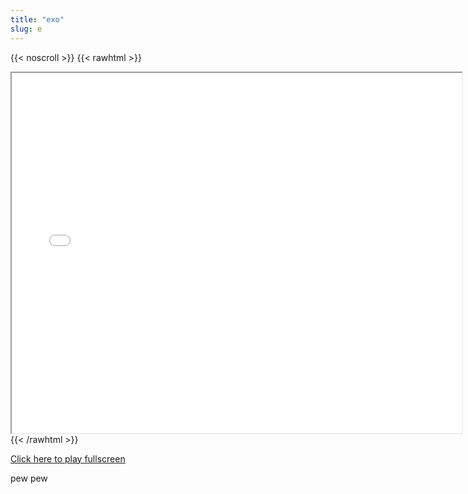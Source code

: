 ```yaml
---
title: "exo"
slug: e
---
```


{{< noscroll >}}
{{< rawhtml >}}
<iframe width="720" height="576" name="iframe" src="/cjs-garchive/e/index.html"></iframe>
{{< /rawhtml >}}

[Click here to play fullscreen](/cjs-garchive/e/index.html)

pew pew